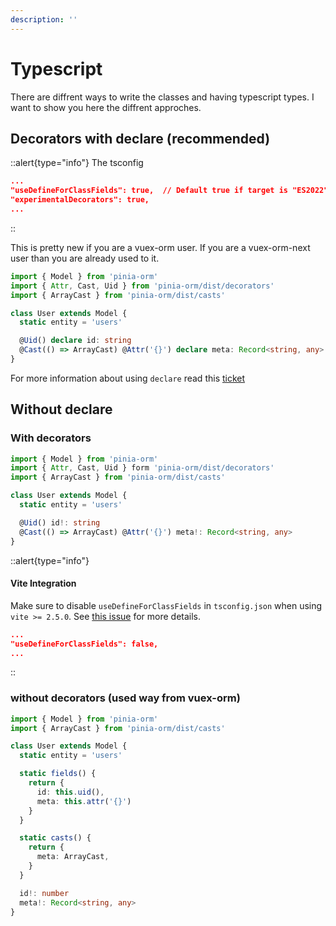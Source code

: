 ```yaml
---
description: ''
---
```


# Typescript

There are diffrent ways to write the classes and having typescript types. I want to show you here the diffrent approches.

## Decorators with declare (recommended)

::alert{type="info"}
The tsconfig
```json
...
"useDefineForClassFields": true,  // Default true if target is "ES2022" or "ESNext"
"experimentalDecorators": true,
...
```
::

This is pretty new if you are a vuex-orm user. If you are a vuex-orm-next user than you are already used to it.

````ts
import { Model } from 'pinia-orm'
import { Attr, Cast, Uid } from 'pinia-orm/dist/decorators'
import { ArrayCast } from 'pinia-orm/dist/casts'

class User extends Model {
  static entity = 'users'

  @Uid() declare id: string
  @Cast(() => ArrayCast) @Attr('{}') declare meta: Record<string, any>
}
````

For more information about using `declare` read this [ticket](https://github.com/CodeDredd/pinia-orm/issues/148) 

## Without declare

### With decorators

````ts
import { Model } from 'pinia-orm'
import { Attr, Cast, Uid } form 'pinia-orm/dist/decorators'
import { ArrayCast } from 'pinia-orm/dist/casts'

class User extends Model {
  static entity = 'users'

  @Uid() id!: string
  @Cast(() => ArrayCast) @Attr('{}') meta!: Record<string, any>
}
````

::alert{type="info"}
#### **Vite Integration**

Make sure to disable `useDefineForClassFields` in `tsconfig.json` when using `vite >= 2.5.0`. See [this issue](https://github.com/vitejs/vite/issues/4636) for more details.

```json
...
"useDefineForClassFields": false,
...
```
::

### without decorators (used way from vuex-orm)



````ts
import { Model } from 'pinia-orm'
import { ArrayCast } from 'pinia-orm/dist/casts'

class User extends Model {
  static entity = 'users'

  static fields() {
    return {
      id: this.uid(),
      meta: this.attr('{}')
    }
  }

  static casts() {
    return {
      meta: ArrayCast,
    }
  }

  id!: number
  meta!: Record<string, any>
}
````
